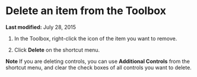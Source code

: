 
# Delete an item from the Toolbox

 **Last modified:** July 28, 2015



1. In the Toolbox, right-click the icon of the item you want to remove.
    
2. Click  **Delete** on the shortcut menu.
    


 **Note**  If you are deleting controls, you can use  **Additional Controls** from the shortcut menu, and clear the check boxes of all controls you want to delete.

